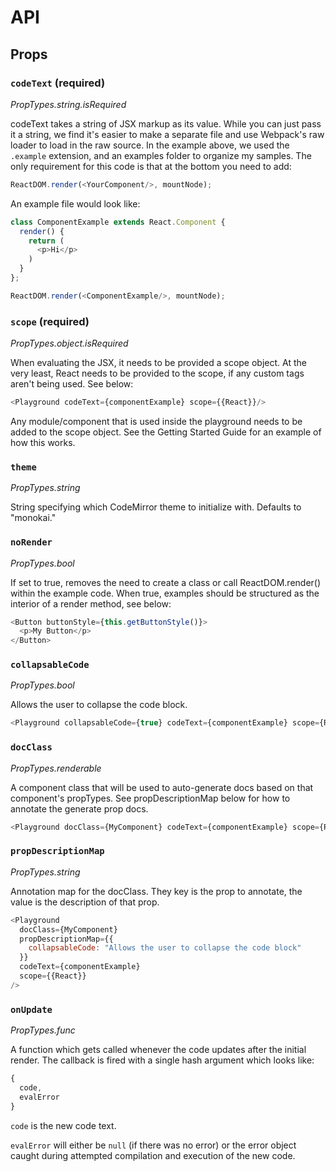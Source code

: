 # API

## Props

### `codeText` (required)
*PropTypes.string.isRequired*

codeText takes a string of JSX markup as its value. While you can just pass it a string, we find it's easier to make a separate file and use Webpack's raw loader to load in the raw source. In the example above, we used the `.example` extension, and an examples folder to organize my samples. The only requirement for this code is that at the bottom you need to add:

```js
ReactDOM.render(<YourComponent/>, mountNode);
```

An example file would look like:

```js
class ComponentExample extends React.Component {
  render() {
    return (
      <p>Hi</p>
    )
  }
};

ReactDOM.render(<ComponentExample/>, mountNode);
```

### `scope` (required)
*PropTypes.object.isRequired*

When evaluating the JSX, it needs to be provided a scope object. At the very least, React needs to be provided to the scope, if any custom tags aren't being used. See below:

```js
<Playground codeText={componentExample} scope={{React}}/>
```

Any module/component that is used inside the playground needs to be added to the scope object. See the Getting Started Guide for an example of how this works.

### `theme`
*PropTypes.string*

String specifying which CodeMirror theme to initialize with. Defaults to "monokai."

### `noRender`
*PropTypes.bool*

If set to true, removes the need to create a class or call ReactDOM.render() within the example code. When true, examples should be structured as the interior of a render method, see below:

```js
<Button buttonStyle={this.getButtonStyle()}>
  <p>My Button</p>
</Button>
```

### `collapsableCode`
*PropTypes.bool*

Allows the user to collapse the code block.

```js
<Playground collapsableCode={true} codeText={componentExample} scope={React}/>
```

### `docClass`
*PropTypes.renderable*

A component class that will be used to auto-generate docs based on that component's propTypes. See propDescriptionMap below for how to annotate the generate prop docs.

```js
<Playground docClass={MyComponent} codeText={componentExample} scope={React}/>
```

### `propDescriptionMap`
*PropTypes.string*

Annotation map for the docClass. They key is the prop to annotate, the value is the description of that prop.

```js
<Playground
  docClass={MyComponent}
  propDescriptionMap={{
    collapsableCode: "Allows the user to collapse the code block"
  }}
  codeText={componentExample}
  scope={{React}}
/>
```

### `onUpdate`
*PropTypes.func*

A function which gets called whenever the code updates after the initial render. The callback is fired with a single hash argument which looks like:

```js
{
  code,
  evalError
}
```

`code` is the new code text.

`evalError` will either be `null` (if there was no error) or the error object caught during attempted compilation and execution of the new code.
